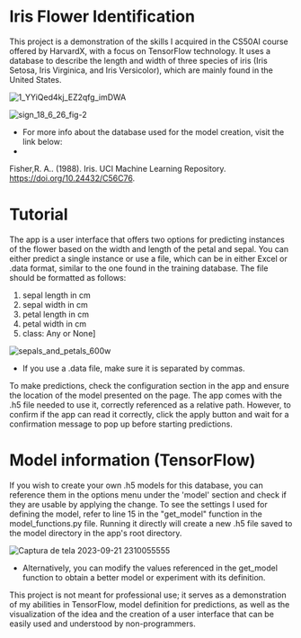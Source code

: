 # Iris Flower Identification
 This project is a demonstration of the skills I acquired in the CS50AI course offered by HarvardX, with a focus on TensorFlow technology. It uses a database to describe the length and width of three species of iris (Iris Setosa, Iris Virginica, and Iris Versicolor), which are mainly found in the United States.
  
![1_YYiQed4kj_EZ2qfg_imDWA](https://github.com/Superjoa10/iris_identif-GUI/assets/108309932/aa1d8587-576a-496f-9e04-af66c74e9789)

![sign_18_6_26_fig-2](https://github.com/Superjoa10/iris_identif-GUI/assets/108309932/80163573-6ad6-47c6-a563-d7bcba590b94)

* For more info about the database used for the model creation, visit the link below:
* 
Fisher,R. A.. (1988). Iris. UCI Machine Learning Repository. https://doi.org/10.24432/C56C76.


# Tutorial 
The app is a user interface that offers two options for predicting instances of the flower based on the width and length of the petal and sepal. You can either predict a single instance or use a file, which can be in either Excel or .data format, similar to the one found in the training database. The file should be formatted as follows:

   1. sepal length in cm	
   2. sepal width in cm	
   3. petal length in cm	
   4. petal width in cm	
   5. class: Any or None]

![sepals_and_petals_600w](https://github.com/Superjoa10/iris_identif-GUI/assets/108309932/e18f4ec1-f69b-4379-a075-f37a735b6525)

* If you use a .data file, make sure it is separated by commas.


To make predictions, check the configuration section in the app and ensure the location of the model presented on the page. The app comes with the .h5 file needed to use it, correctly referenced as a relative path. However, to confirm if the app can read it correctly, click the apply button and wait for a confirmation message to pop up before starting predictions.

# Model information (TensorFlow)

If you wish to create your own .h5 models for this database, you can reference them in the options menu under the 'model' section and check if they are usable by applying the change. To see the settings I used for defining the model, refer to line 15 in the "get_model" function in the model_functions.py file. Running it directly will create a new .h5 file saved to the model directory in the app's root directory.

![Captura de tela 2023-09-21 2310055555](https://github.com/Superjoa10/iris_identif-GUI/assets/108309932/ae20aa41-0f43-47fb-b3d1-9d3639263deb)

* Alternatively, you can modify the values referenced in the get_model function to obtain a better model or experiment with its definition.

This project is not meant for professional use; it serves as a demonstration of my abilities in TensorFlow, model definition for predictions, as well as the visualization of the idea and the creation of a user interface that can be easily used and understood by non-programmers.

